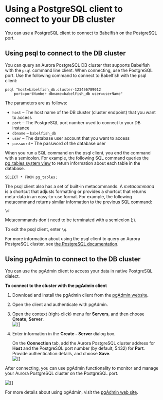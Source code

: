 # Using a PostgreSQL client to connect to your DB cluster<a name="babelfish-connect-PostgreSQL"></a>

You can use a PostgreSQL client to connect to Babelfish on the PostgreSQL port\. 

## Using psql to connect to the DB cluster<a name="babelfish-connect-psql"></a>

You can query an Aurora PostgreSQL DB cluster that supports Babelfish with the `psql` command line client\. When connecting, use the PostgreSQL port\. Use the following command to connect to Babelfish with the psql client:

```
psql "host=babelfish_db.cluster-123456789012
	port=portNumber dbname=babelfish_db user=userName"
```

The parameters are as follows:
+ `host` – The host name of the DB cluster \(cluster endpoint\) that you want to access
+ `port` – The PostgreSQL port number used to connect to your DB instance
+ `dbname` – `babelfish_db`
+ `user` – The database user account that you want to access
+ `password` – The password of the database user

When you run a SQL command on the psql client, you end the command with a semicolon\. For example, the following SQL command queries the [pg\_tables system view](https://www.postgresql.org/docs/current/view-pg-tables.html) to return information about each table in the database\.

`SELECT * FROM pg_tables;`

The psql client also has a set of built\-in metacommands\. A *metacommand* is a shortcut that adjusts formatting or provides a shortcut that returns meta\-data in an easy\-to\-use format\. For example, the following metacommand returns similar information to the previous SQL command:

`\d`

Metacommands don't need to be terminated with a semicolon \(;\)\.

To exit the psql client, enter `\q`\.

For more information about using the psql client to query an Aurora PostgreSQL cluster, see [the PostgreSQL documentation](https://www.postgresql.org/docs/14/app-psql.html)\.

## Using pgAdmin to connect to the DB cluster<a name="babelfish-connect-pgadmin"></a>

You can use the pgAdmin client to access your data in native PostgreSQL dialect\. 

**To connect to the cluster with the pgAdmin client**

1. Download and install the pgAdmin client from the [pgAdmin website](https://www.pgadmin.org/)\.

1. Open the client and authenticate with pgAdmin\.

1. Open the context \(right\-click\) menu for **Servers**, and then choose **Create**, **Server**\.  
![\[\]](http://docs.aws.amazon.com/AmazonRDS/latest/AuroraUserGuide/images/pgAdmin1.png)

1. Enter information in the **Create \- Server** dialog box\. 

   On the **Connection** tab, add the Aurora PostgreSQL cluster address for **Host** and the PostgreSQL port number \(by default, 5432\) for **Port**\. Provide authentication details, and choose **Save**\.  
![\[\]](http://docs.aws.amazon.com/AmazonRDS/latest/AuroraUserGuide/images/pgAdmin2.png)

After connecting, you can use pgAdmin functionality to monitor and manage your Aurora PostgreSQL cluster on the PostgreSQL port\.

![\[\]](http://docs.aws.amazon.com/AmazonRDS/latest/AuroraUserGuide/images/pgAdmin3.png)

For more details about using pgAdmin, visit the [pgAdmin web site](https://www.pgadmin.org/)\.